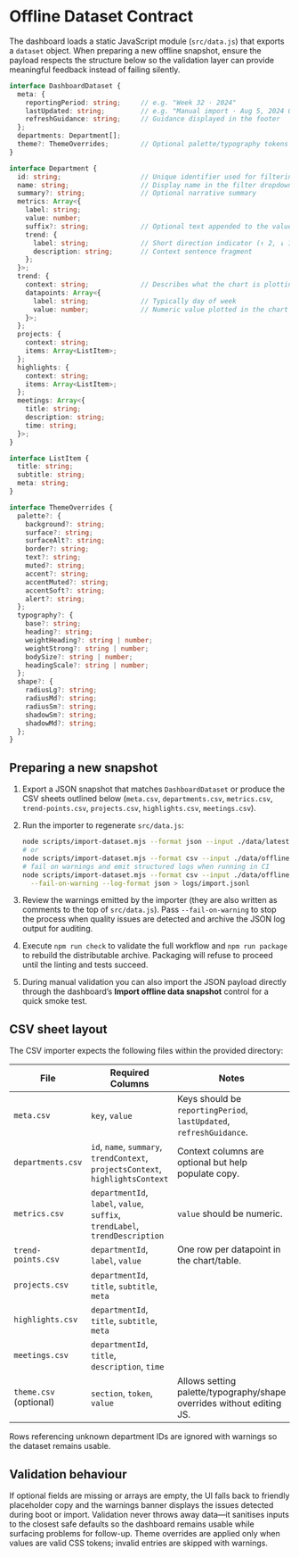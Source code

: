 # Offline Dataset Contract

The dashboard loads a static JavaScript module (`src/data.js`) that exports a `dataset` object. When preparing a new offline snapshot, ensure the payload respects the structure below so the validation layer can provide meaningful feedback instead of failing silently.

```ts
interface DashboardDataset {
  meta: {
    reportingPeriod: string;     // e.g. "Week 32 · 2024"
    lastUpdated: string;         // e.g. "Manual import · Aug 5, 2024 09:00"
    refreshGuidance: string;     // Guidance displayed in the footer
  };
  departments: Department[];
  theme?: ThemeOverrides;        // Optional palette/typography tokens applied at runtime
}

interface Department {
  id: string;                    // Unique identifier used for filtering
  name: string;                  // Display name in the filter dropdown
  summary?: string;              // Optional narrative summary
  metrics: Array<{
    label: string;
    value: number;
    suffix?: string;             // Optional text appended to the value (%, days, etc.)
    trend: {
      label: string;             // Short direction indicator (↑ 2, ↓ 1, ↗ 0.4)
      description: string;       // Context sentence fragment
    };
  }>;
  trend: {
    context: string;             // Describes what the chart is plotting
    datapoints: Array<{
      label: string;             // Typically day of week
      value: number;             // Numeric value plotted in the chart and table
    }>;
  };
  projects: {
    context: string;
    items: Array<ListItem>;
  };
  highlights: {
    context: string;
    items: Array<ListItem>;
  };
  meetings: Array<{
    title: string;
    description: string;
    time: string;
  }>;
}

interface ListItem {
  title: string;
  subtitle: string;
  meta: string;
}

interface ThemeOverrides {
  palette?: {
    background?: string;
    surface?: string;
    surfaceAlt?: string;
    border?: string;
    text?: string;
    muted?: string;
    accent?: string;
    accentMuted?: string;
    accentSoft?: string;
    alert?: string;
  };
  typography?: {
    base?: string;
    heading?: string;
    weightHeading?: string | number;
    weightStrong?: string | number;
    bodySize?: string | number;
    headingScale?: string | number;
  };
  shape?: {
    radiusLg?: string;
    radiusMd?: string;
    radiusSm?: string;
    shadowSm?: string;
    shadowMd?: string;
  };
}
```

## Preparing a new snapshot

1. Export a JSON snapshot that matches `DashboardDataset` or produce the CSV sheets outlined below (`meta.csv`, `departments.csv`, `metrics.csv`, `trend-points.csv`, `projects.csv`, `highlights.csv`, `meetings.csv`).
2. Run the importer to regenerate `src/data.js`:

   ```bash
   node scripts/import-dataset.mjs --format json --input ./data/latest.json
   # or
   node scripts/import-dataset.mjs --format csv --input ./data/offline-export
   # fail on warnings and emit structured logs when running in CI
   node scripts/import-dataset.mjs --format csv --input ./data/offline-export \
     --fail-on-warning --log-format json > logs/import.jsonl
   ```

3. Review the warnings emitted by the importer (they are also written as comments to the top of `src/data.js`). Pass `--fail-on-warning` to stop the process when quality issues are detected and archive the JSON log output for auditing.
4. Execute `npm run check` to validate the full workflow and `npm run package` to rebuild the distributable archive. Packaging will refuse to proceed until the linting and tests succeed.
5. During manual validation you can also import the JSON payload directly through the dashboard’s **Import offline data snapshot** control for a quick smoke test.

## CSV sheet layout

The CSV importer expects the following files within the provided directory:

| File | Required Columns | Notes |
| --- | --- | --- |
| `meta.csv` | `key`, `value` | Keys should be `reportingPeriod`, `lastUpdated`, `refreshGuidance`. |
| `departments.csv` | `id`, `name`, `summary`, `trendContext`, `projectsContext`, `highlightsContext` | Context columns are optional but help populate copy. |
| `metrics.csv` | `departmentId`, `label`, `value`, `suffix`, `trendLabel`, `trendDescription` | `value` should be numeric. |
| `trend-points.csv` | `departmentId`, `label`, `value` | One row per datapoint in the chart/table. |
| `projects.csv` | `departmentId`, `title`, `subtitle`, `meta` | |
| `highlights.csv` | `departmentId`, `title`, `subtitle`, `meta` | |
| `meetings.csv` | `departmentId`, `title`, `description`, `time` | |
| `theme.csv` (optional) | `section`, `token`, `value` | Allows setting palette/typography/shape overrides without editing JS. |

Rows referencing unknown department IDs are ignored with warnings so the dataset remains usable.

## Validation behaviour

If optional fields are missing or arrays are empty, the UI falls back to friendly placeholder copy and the warnings banner displays the issues detected during boot or import. Validation never throws away data—it sanitises inputs to the closest safe defaults so the dashboard remains usable while surfacing problems for follow-up. Theme overrides are applied only when values are valid CSS tokens; invalid entries are skipped with warnings.
